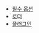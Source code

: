 - [필수 옵션](https://github.com/jinn2u/TIL/blob/master/Webpack/정리/01_필수%20옵션.md)
- [로더](https://github.com/jinn2u/TIL/blob/master/Webpack/정리/02_로더.md)
- [플러그인](https://github.com/jinn2u/TIL/blob/master/Webpack/정리/03_플러그인.md)